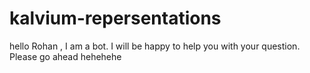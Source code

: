 # kalvium-repersentations

hello Rohan , I am a bot. I will be happy to help you with your question. Please go ahead
hehehehe